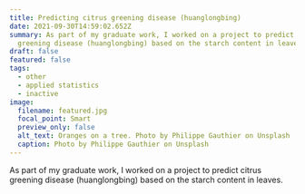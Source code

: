```yaml
---
title: Predicting citrus greening disease (huanglongbing)
date: 2021-09-30T14:59:02.652Z
summary: As part of my graduate work, I worked on a project to predict citrus
  greening disease (huanglongbing) based on the starch content in leaves.
draft: false
featured: false
tags:
  - other
  - applied statistics
  - inactive
image:
  filename: featured.jpg
  focal_point: Smart
  preview_only: false
  alt_text: Oranges on a tree. Photo by Philippe Gauthier on Unsplash
  caption: Photo by Philippe Gauthier on Unsplash
---
```

As part of my graduate work, I worked on a project to predict citrus greening disease (huanglongbing) based on the starch content in leaves.